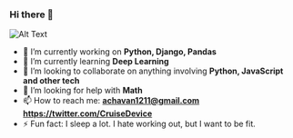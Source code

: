 ### Hi there 👋

![Alt Text](https://i.pinimg.com/originals/4b/0d/84/4b0d84de7839e69b3f42b76b2b0a3b9c.gif)

- 🔭 I’m currently working on **Python, Django, Pandas**
- 🌱 I’m currently learning **Deep Learning**
- 👯 I’m looking to collaborate on anything involving **Python, JavaScript and other tech**
- 🤔 I’m looking for help with **Math**
- 📫 How to reach me: **achavan1211@gmail.com** **https://twitter.com/CruiseDevice**
- ⚡ Fun fact: I sleep a lot. I hate working out, but I want to be fit.
